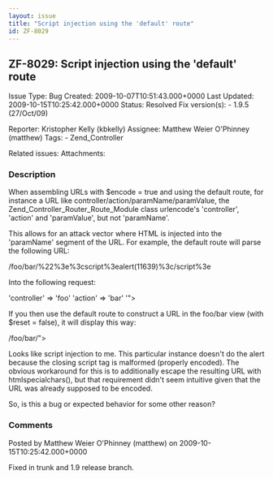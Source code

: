 ```yaml
---
layout: issue
title: "Script injection using the 'default' route"
id: ZF-8029
---
```


ZF-8029: Script injection using the 'default' route
---------------------------------------------------

 Issue Type: Bug Created: 2009-10-07T10:51:43.000+0000 Last Updated: 2009-10-15T10:25:42.000+0000 Status: Resolved Fix version(s): - 1.9.5 (27/Oct/09)
 
 Reporter:  Kristopher Kelly (kbkelly)  Assignee:  Matthew Weier O'Phinney (matthew)  Tags: - Zend\_Controller
 
 Related issues: 
 Attachments: 
### Description

When assembling URLs with $encode = true and using the default route, for instance a URL like controller/action/paramName/paramValue, the Zend\_Controller\_Router\_Route\_Module class urlencode's 'controller', 'action' and 'paramValue', but not 'paramName'.

This allows for an attack vector where HTML is injected into the 'paramName' segment of the URL. For example, the default route will parse the following URL:

/foo/bar/%22%3e%3cscript%3ealert(11639)%3c/script%3e

Into the following request:

'controller' => 'foo' 'action' => 'bar' '">

If you then use the default route to construct a URL in the foo/bar view (with $reset = false), it will display this way:

/foo/bar/">

Looks like script injection to me. This particular instance doesn't do the alert because the closing script tag is malformed (properly encoded). The obvious workaround for this is to additionally escape the resulting URL with htmlspecialchars(), but that requirement didn't seem intuitive given that the URL was already supposed to be encoded.

So, is this a bug or expected behavior for some other reason?

 

 

### Comments

Posted by Matthew Weier O'Phinney (matthew) on 2009-10-15T10:25:42.000+0000

Fixed in trunk and 1.9 release branch.

 

 